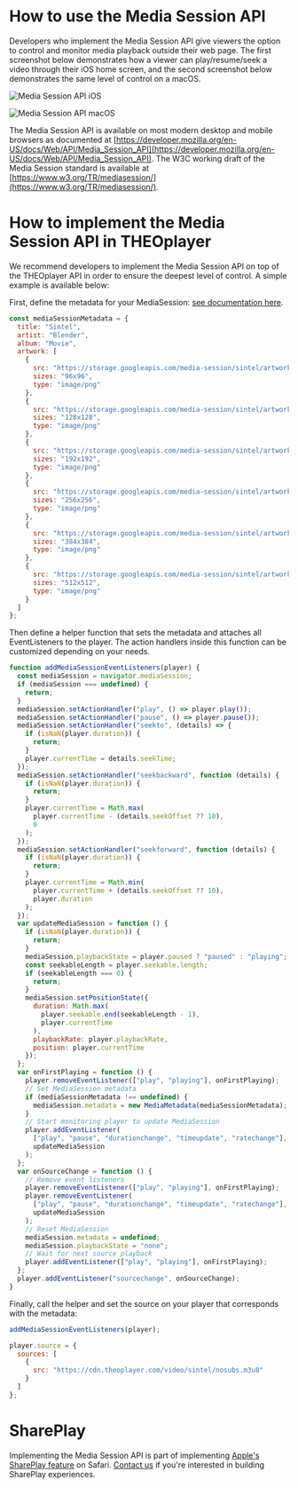 # How to use the Media Session API

Developers who implement the Media Session API give viewers the option to control and monitor media playback outside their web page.
The first screenshot below demonstrates how a viewer can play/resume/seek a video through their iOS home screen,
and the second screenshot below demonstrates the same level of control on a macOS.

![Media Session API iOS](img/media-session-api-ios.png)

![Media Session API macOS](img/media-session-api-macos.png)

The Media Session API is available on most modern desktop and mobile browsers as documented at [https://developer.mozilla.org/en-US/docs/Web/API/Media_Session_API](https://developer.mozilla.org/en-US/docs/Web/API/Media_Session_API).
The W3C working draft of the Media Session standard is available at [https://www.w3.org/TR/mediasession/](https://www.w3.org/TR/mediasession/).

# How to implement the Media Session API in THEOplayer

We recommend developers to implement the Media Session API on top of the THEOplayer API in order to ensure the deepest level of control.
A simple example is available below:

First, define the metadata for your MediaSession: [see documentation here](https://developer.mozilla.org/en-US/docs/Web/API/MediaSession/metadata).

```javascript
const mediaSessionMetadata = {
  title: "Sintel",
  artist: "Blender",
  album: "Movie",
  artwork: [
    {
      src: "https://storage.googleapis.com/media-session/sintel/artwork-96.png",
      sizes: "96x96",
      type: "image/png"
    },
    {
      src: "https://storage.googleapis.com/media-session/sintel/artwork-128.png",
      sizes: "128x128",
      type: "image/png"
    },
    {
      src: "https://storage.googleapis.com/media-session/sintel/artwork-192.png",
      sizes: "192x192",
      type: "image/png"
    },
    {
      src: "https://storage.googleapis.com/media-session/sintel/artwork-256.png",
      sizes: "256x256",
      type: "image/png"
    },
    {
      src: "https://storage.googleapis.com/media-session/sintel/artwork-384.png",
      sizes: "384x384",
      type: "image/png"
    },
    {
      src: "https://storage.googleapis.com/media-session/sintel/artwork-512.png",
      sizes: "512x512",
      type: "image/png"
    }
  ]
};
```

Then define a helper function that sets the metadata and attaches all EventListeners to the player.
The action handlers inside this function can be customized depending on your needs.

```javascript
function addMediaSessionEventListeners(player) {
  const mediaSession = navigator.mediaSession;
  if (mediaSession === undefined) {
    return;
  }
  mediaSession.setActionHandler("play", () => player.play());
  mediaSession.setActionHandler("pause", () => player.pause());
  mediaSession.setActionHandler("seekto", (details) => {
    if (isNaN(player.duration)) {
      return;
    }
    player.currentTime = details.seekTime;
  });
  mediaSession.setActionHandler("seekbackward", function (details) {
    if (isNaN(player.duration)) {
      return;
    }
    player.currentTime = Math.max(
      player.currentTime - (details.seekOffset ?? 10),
      0
    );
  });
  mediaSession.setActionHandler("seekforward", function (details) {
    if (isNaN(player.duration)) {
      return;
    }
    player.currentTime = Math.min(
      player.currentTime + (details.seekOffset ?? 10),
      player.duration
    );
  });
  var updateMediaSession = function () {
    if (isNaN(player.duration)) {
      return;
    }
    mediaSession.playbackState = player.paused ? "paused" : "playing";
    const seekableLength = player.seekable.length;
    if (seekableLength === 0) {
      return;
    }
    mediaSession.setPositionState({
      duration: Math.max(
        player.seekable.end(seekableLength - 1),
        player.currentTime
      ),
      playbackRate: player.playbackRate,
      position: player.currentTime
    });
  };
  var onFirstPlaying = function () {
    player.removeEventListener(["play", "playing"], onFirstPlaying);
    // Set MediaSession metadata
    if (mediaSessionMetadata !== undefined) {
      mediaSession.metadata = new MediaMetadata(mediaSessionMetadata);
    }
    // Start monitoring player to update MediaSession
    player.addEventListener(
      ["play", "pause", "durationchange", "timeupdate", "ratechange"],
      updateMediaSession
    );
  };
  var onSourceChange = function () {
    // Remove event listeners
    player.removeEventListener(["play", "playing"], onFirstPlaying);
    player.removeEventListener(
      ["play", "pause", "durationchange", "timeupdate", "ratechange"],
      updateMediaSession
    );
    // Reset MediaSession
    mediaSession.metadata = undefined;
    mediaSession.playbackState = "none";
    // Wait for next source playback
    player.addEventListener(["play", "playing"], onFirstPlaying);
  };
  player.addEventListener("sourcechange", onSourceChange);
}
```

Finally, call the helper and set the source on your player that corresponds with the metadata:

```javascript
addMediaSessionEventListeners(player);

player.source = {
  sources: [
    {
      src: "https://cdn.theoplayer.com/video/sintel/nosubs.m3u8"
    }
  ]
};
```

# SharePlay

Implementing the Media Session API is part of implementing [Apple's SharePlay feature](https://developer.apple.com/shareplay/) on Safari.
[Contact us](https://www.theoplayer.com/contact) if you're interested in building SharePlay experiences.
